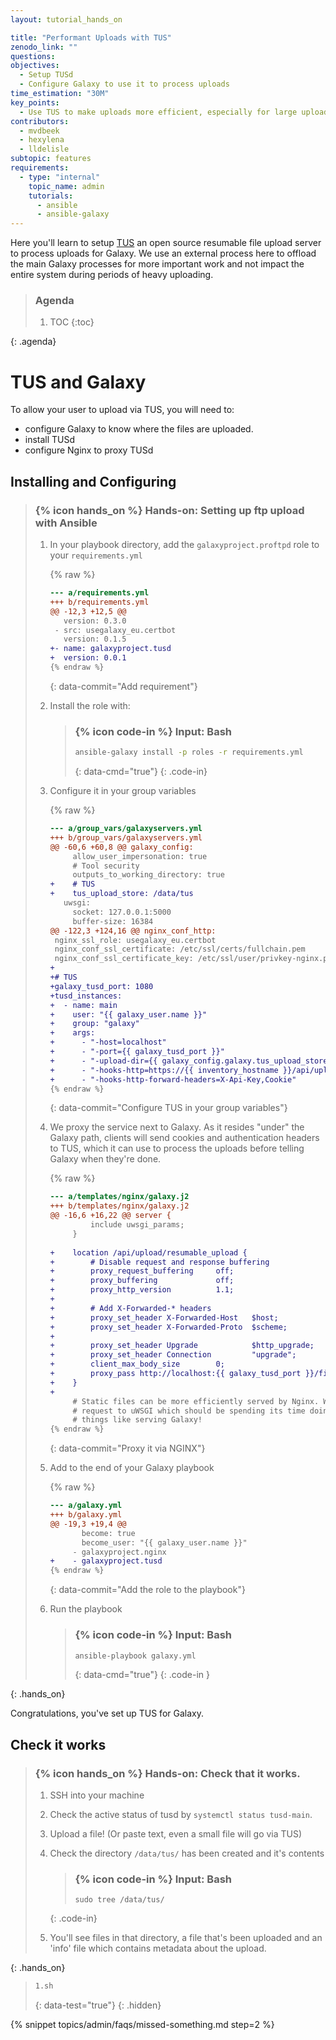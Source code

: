 ```yaml
---
layout: tutorial_hands_on

title: "Performant Uploads with TUS"
zenodo_link: ""
questions:
objectives:
  - Setup TUSd
  - Configure Galaxy to use it to process uploads
time_estimation: "30M"
key_points:
  - Use TUS to make uploads more efficient, especially for large uploads over unstable connections.
contributors:
  - mvdbeek
  - hexylena
  - lldelisle
subtopic: features
requirements:
  - type: "internal"
    topic_name: admin
    tutorials:
      - ansible
      - ansible-galaxy
---
```


Here you'll learn to setup [TUS](https://tus.io/) an open source resumable file upload server to process uploads for Galaxy. We use an external process here to offload the main Galaxy processes for more important work and not impact the entire system during periods of heavy uploading.

> ### Agenda
>
> 1. TOC
> {:toc}
>
{: .agenda}

# TUS and Galaxy

To allow your user to upload via TUS, you will need to:

- configure Galaxy to know where the files are uploaded.
- install TUSd
- configure Nginx to proxy TUSd

## Installing and Configuring

> ### {% icon hands_on %} Hands-on: Setting up ftp upload with Ansible
>
> 1. In your playbook directory, add the `galaxyproject.proftpd` role to your `requirements.yml`
>
>    {% raw %}
>    ```diff
>    --- a/requirements.yml
>    +++ b/requirements.yml
>    @@ -12,3 +12,5 @@
>       version: 0.3.0
>     - src: usegalaxy_eu.certbot
>       version: 0.1.5
>    +- name: galaxyproject.tusd
>    +  version: 0.0.1
>    {% endraw %}
>    ```
>    {: data-commit="Add requirement"}
>
> 2. Install the role with:
>
>    > ### {% icon code-in %} Input: Bash
>    > ```bash
>    > ansible-galaxy install -p roles -r requirements.yml
>    > ```
>    > {: data-cmd="true"}
>    {: .code-in}
>
> 3. Configure it in your group variables
>
>    {% raw %}
>    ```diff
>    --- a/group_vars/galaxyservers.yml
>    +++ b/group_vars/galaxyservers.yml
>    @@ -60,6 +60,8 @@ galaxy_config:
>         allow_user_impersonation: true
>         # Tool security
>         outputs_to_working_directory: true
>    +    # TUS
>    +    tus_upload_store: /data/tus
>       uwsgi:
>         socket: 127.0.0.1:5000
>         buffer-size: 16384
>    @@ -122,3 +124,16 @@ nginx_conf_http:
>     nginx_ssl_role: usegalaxy_eu.certbot
>     nginx_conf_ssl_certificate: /etc/ssl/certs/fullchain.pem
>     nginx_conf_ssl_certificate_key: /etc/ssl/user/privkey-nginx.pem
>    +
>    +# TUS
>    +galaxy_tusd_port: 1080
>    +tusd_instances:
>    +  - name: main
>    +    user: "{{ galaxy_user.name }}"
>    +    group: "galaxy"
>    +    args:
>    +      - "-host=localhost"
>    +      - "-port={{ galaxy_tusd_port }}"
>    +      - "-upload-dir={{ galaxy_config.galaxy.tus_upload_store }}"
>    +      - "-hooks-http=https://{{ inventory_hostname }}/api/upload/hooks"
>    +      - "-hooks-http-forward-headers=X-Api-Key,Cookie"
>    {% endraw %}
>    ```
>    {: data-commit="Configure TUS in your group variables"}
>
> 4. We proxy the service next to Galaxy. As it resides "under" the Galaxy path, clients will send cookies and authentication headers to TUS, which it can use to process the uploads before telling Galaxy when they're done.
>
>    {% raw %}
>    ```diff
>    --- a/templates/nginx/galaxy.j2
>    +++ b/templates/nginx/galaxy.j2
>    @@ -16,6 +16,22 @@ server {
>             include uwsgi_params;
>         }
>     
>    +    location /api/upload/resumable_upload {
>    +        # Disable request and response buffering
>    +        proxy_request_buffering     off;
>    +        proxy_buffering             off;
>    +        proxy_http_version          1.1;
>    +
>    +        # Add X-Forwarded-* headers
>    +        proxy_set_header X-Forwarded-Host   $host;
>    +        proxy_set_header X-Forwarded-Proto  $scheme;
>    +
>    +        proxy_set_header Upgrade            $http_upgrade;
>    +        proxy_set_header Connection         "upgrade";
>    +        client_max_body_size        0;
>    +        proxy_pass http://localhost:{{ galaxy_tusd_port }}/files;
>    +    }
>    +
>         # Static files can be more efficiently served by Nginx. Why send the
>         # request to uWSGI which should be spending its time doing more useful
>         # things like serving Galaxy!
>    {% endraw %}
>    ```
>    {: data-commit="Proxy it via NGINX"}
>
> 5. Add to the end of your Galaxy playbook
>
>    {% raw %}
>    ```diff
>    --- a/galaxy.yml
>    +++ b/galaxy.yml
>    @@ -19,3 +19,4 @@
>           become: true
>           become_user: "{{ galaxy_user.name }}"
>         - galaxyproject.nginx
>    +    - galaxyproject.tusd
>    {% endraw %}
>    ```
>    {: data-commit="Add the role to the playbook"}
>
> 6. Run the playbook
>
>    > ### {% icon code-in %} Input: Bash
>    > ```bash
>    > ansible-playbook galaxy.yml
>    > ```
>    > {: data-cmd="true"}
>    {: .code-in }
>
{: .hands_on}

Congratulations, you've set up TUS for Galaxy.

## Check it works

> ### {% icon hands_on %} Hands-on: Check that it works.
>
> 1. SSH into your machine
>
> 2. Check the active status of tusd by `systemctl status tusd-main`.
>
> 3. Upload a file! (Or paste text, even a small file will go via TUS)
>
> 4. Check the directory `/data/tus/` has been created and it's contents
>
>    > ### {% icon code-in %} Input: Bash
>    > ```
>    > sudo tree /data/tus/
>    > ```
>    {: .code-in}
>
> 5. You'll see files in that directory, a file that's been uploaded and an 'info' file which contains metadata about the upload.
>
{: .hands_on}

> ```bash
> 1.sh
> ```
> {: data-test="true"}
{: .hidden}

{% snippet topics/admin/faqs/missed-something.md step=2 %}
